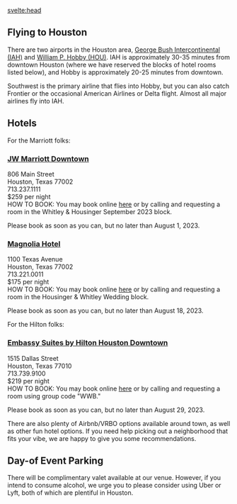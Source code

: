 <script>
  import { pageTitle } from '~/utils/pageTitle'
</script>

<!-- HEAD -->
<svelte:head>
  <title>{pageTitle('Travel & Accomodations')}</title>
  <meta name="description" content="Everything our out-of-town friends will need to best enjoy their Houston stay!" />
</svelte:head>

## Flying to Houston
There are two airports in the Houston area, [George Bush Intercontinental (IAH)](https://goo.gl/maps/gJmsofuFmtiLf3fQ6) and [William P. Hobby (HOU)](https://goo.gl/maps/ZENw2R4jjR2qCada8). IAH is approximately 30-35 minutes from downtown Houston (where we have reserved the blocks of hotel rooms listed below), and Hobby is approximately 20-25 minutes from downtown.
 
Southwest is the primary airline that flies into Hobby, but you can also catch Frontier or the occasional American Airlines or Delta flight. Almost all major airlines fly into IAH.

## Hotels

For the Marriott folks:

### [JW Marriott Downtown](https://www.marriott.com/en-us/hotels/houdj-jw-marriott-houston-downtown/overview/)
806 Main Street  
Houston, Texas 77002  
713.237.1111  
$259 per night  
HOW TO BOOK: You may book online [here](https://www.marriott.com/events/start.mi?id=1675203407578&key=GRP) or by calling and requesting a room in the Whitley & Housinger September 2023 block. 

Please book as soon as you can, but no later than August 1, 2023.

### [Magnolia Hotel](https://www.marriott.com/en-us/hotels/houmg-magnolia-hotel-houston-a-tribute-portfolio-hotel/overview/)  
1100 Texas Avenue   
Houston, Texas 77002  
713.221.0011  
$175 per night  
HOW TO BOOK: You may book online [here](https://www.marriott.com/events/start.mi?id=1677007028502&key=GRP) or by calling and requesting a room in the Housinger & Whitley Wedding block.  

Please book as soon as you can, but no later than August 18, 2023.  

For the Hilton folks:

### [Embassy Suites by Hilton Houston Downtown](https://www.hilton.com/en/hotels/houdnes-embassy-suites-houston-downtown/)  
1515 Dallas Street  
Houston, Texas 77010  
713.739.9100  
$219 per night  
HOW TO BOOK: You may book online [here](https://www.hilton.com/en/attend-my-event/thewhitleywedding2023/) or by calling and requesting a room using group code "WWB."  

Please book as soon as you can, but no later than August 29, 2023.  

There are also plenty of Airbnb/VRBO options available around town, as well as other fun hotel options. If you need help picking out a neighborhood that fits your vibe, we are happy to give you some recommendations.  
 
## Day-of Event Parking
There will be complimentary valet available at our venue. However, if you intend to consume alcohol, we urge you to please consider using Uber or Lyft, both of which are plentiful in Houston.
